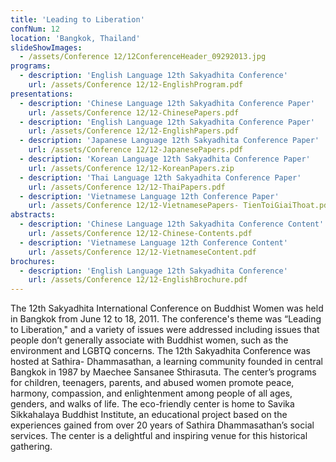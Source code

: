 ```yaml
---
title: 'Leading to Liberation'
confNum: 12
location: 'Bangkok, Thailand'
slideShowImages:
  - /assets/Conference 12/12ConferenceHeader_09292013.jpg
programs:
  - description: 'English Language 12th Sakyadhita Conference'
    url: /assets/Conference 12/12-EnglishProgram.pdf
presentations:
  - description: 'Chinese Language 12th Sakyadhita Conference Paper'
    url: /assets/Conference 12/12-ChinesePapers.pdf
  - description: 'English Language 12th Sakyadhita Conference Paper'
    url: /assets/Conference 12/12-EnglishPapers.pdf
  - description: 'Japanese Language 12th Sakyadhita Conference Paper'
    url: /assets/Conference 12/12-JapanesePapers.pdf
  - description: 'Korean Language 12th Sakyadhita Conference Paper'
    url: /assets/Conference 12/12-KoreanPapers.zip
  - description: 'Thai Language 12th Sakyadhita Conference Paper'
    url: /assets/Conference 12/12-ThaiPapers.pdf
  - description: 'Vietnamese Language 12th Conference Paper'
    url: /assets/Conference 12/12-VietnamesePapers- TienToiGiaiThoat.pdf
abstracts:
  - description: 'Chinese Language 12th Sakyadhita Conference Content'
    url: /assets/Conference 12/12-Chinese-Contents.pdf
  - description: 'Vietnamese Language 12th Conference Content'
    url: /assets/Conference 12/12-VietnameseContent.pdf
brochures:
  - description: 'English Language 12th Sakyadhita Conference'
    url: /assets/Conference 12/12-EnglishBrochure.pdf
---
```


The 12th Sakyadhita International Conference on Buddhist Women was held in Bangkok from June 12 to 18, 2011. The conference&apos;s theme was &ldquo;Leading to Liberation,&quot; and a variety of issues were addressed including issues that people don&rsquo;t generally associate with Buddhist women, such as the environment and LGBTQ concerns. The 12th Sakyadhita Conference was hosted at Sathira- Dhammasathan, a learning community founded in central Bangkok in 1987 by Maechee Sansanee Sthirasuta. The center&rsquo;s programs for children, teenagers, parents, and abused women promote peace, harmony, compassion, and enlightenment among people of all ages, genders, and walks of life. The eco-friendly center is home to Savika Sikkahalaya Buddhist Institute, an educational project based on the experiences gained from over 20 years of Sathira Dhammasathan&rsquo;s social services. The center is a delightful and inspiring venue for this historical gathering.
